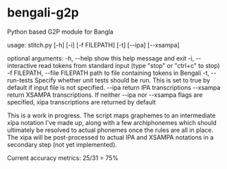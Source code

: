 # bengali-g2p
Python based G2P module for Bangla

usage: stitch.py [-h] [-i] [-f FILEPATH] [-t] [--ipa] [--xsampa]

optional arguments:
  -h, --help            show this help message and exit
  -i, --interactive     read tokens from standard input (type "stop" or "ctrl+c" to stop)
  -f FILEPATH, --file FILEPATH
                        path to file containing tokens in Bengali
  -t, --run-tests       Specify whether unit tests should be run. This is set
                        to true by default if input file is not specified.
  --ipa                 return IPA transcriptions
  --xsampa              return XSAMPA transcriptions. If neither --ipa nor
                        --xsampa flags are specified, xipa transcriptions are
                        returned by default

This is a work in progress. The script maps graphemes to an intermediate xipa notation 
I've made up, along with a few archiphonemes which should ultimately be resolved to 
actual phonemes once the rules are all in place. The xipa will be post-processed to actual IPA
and XSAMPA notations in a secondary step (not yet implemented).



Current accuracy metrics: 25/31 = 75% 